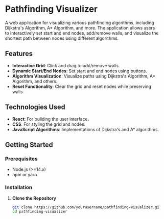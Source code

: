 # Pathfinding Visualizer

A web application for visualizing various pathfinding algorithms, including Dijkstra's Algorithm, A* Algorithm, and more. The application allows users to interactively set start and end nodes, add/remove walls, and visualize the shortest path between nodes using different algorithms.

## Features

- **Interactive Grid**: Click and drag to add/remove walls.
- **Dynamic Start/End Nodes**: Set start and end nodes using buttons.
- **Algorithm Visualization**: Visualize paths using Dijkstra's Algorithm, A* Algorithm, and others.
- **Reset Functionality**: Clear the grid and reset nodes while preserving walls.

## Technologies Used

- **React**: For building the user interface.
- **CSS**: For styling the grid and nodes.
- **JavaScript Algorithms**: Implementations of Dijkstra's and A* algorithms.

## Getting Started

### Prerequisites

- Node.js (>=14.x)
- npm or yarn

### Installation

1. **Clone the Repository**

   ```bash
   git clone https://github.com/yourusername/pathfinding-visualizer.git
   cd pathfinding-visualizer
